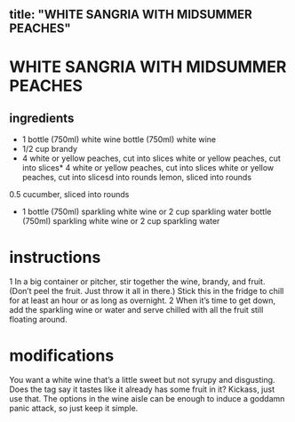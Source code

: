 

	
title: "WHITE SANGRIA WITH MIDSUMMER PEACHES"
---
# WHITE SANGRIA WITH MIDSUMMER PEACHES
## ingredients
* 1 bottle (750ml) white wine bottle (750ml) white wine
* 1/2 cup brandy
* 4 white or yellow peaches, cut into slices white or yellow peaches, cut into slices* 4 white or yellow peaches, cut into slices white or yellow peaches, cut into slicesd into rounds lemon, sliced into rounds

0.5 cucumber, sliced into rounds
* 1 bottle (750ml) sparkling white wine or 2 cup sparkling water bottle (750ml) sparkling white wine or 2 cup sparkling water

# instructions
1 In a big container or pitcher, stir together the wine, brandy, and fruit. (Don’t peel the fruit. Just throw it all in there.) Stick this in the fridge to chill for at least an hour or as long as overnight.
2 When it’s time to get down, add the sparkling wine or water and serve chilled with all the fruit still floating around.

# modifications

You want a white wine that’s a little sweet but not syrupy and disgusting. Does the tag say it tastes like it already has some fruit in it? Kickass, just use that. The options in the wine aisle can be enough to induce a goddamn panic attack, so just keep it simple.
	

